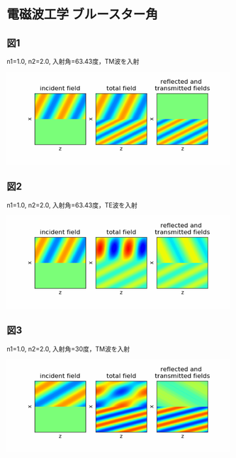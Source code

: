 # 電磁波工学 ブルースター角
## 図1
n1=1.0, n2=2.0, 入射角=63.43度，TM波を入射

<img src='./fig2.gif'></img>

## 図2
n1=1.0, n2=2.0, 入射角=63.43度，TE波を入射

<img src='./fig3.gif'></img>

## 図3
n1=1.0, n2=2.0, 入射角=30度，TM波を入射

<img src='./fig4.gif'></img>
